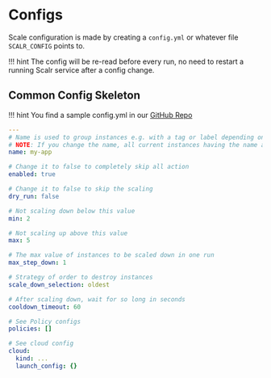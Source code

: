 # Configs

Scale configuration is made by creating a `config.yml` or whatever file `SCALR_CONFIG` points to.

!!! hint
    The config will be re-read before every run, no need to restart a running Scalr service after a config change.

## Common Config Skeleton

!!! hint
    You find a sample config.yml in our [GitHub Repo](https://github.com/ngine-io/scalr/)

```yaml
---
# Name is used to group instances e.g. with a tag or label depending on the cloud provider
# NOTE: If you change the name, all current instances having the name are getting unmanaged.
name: my-app

# Change it to false to completely skip all action
enabled: true

# Change it to false to skip the scaling
dry_run: false

# Not scaling down below this value
min: 2

# Not scaling up above this value
max: 5

# The max value of instances to be scaled down in one run
max_step_down: 1

# Strategy of order to destroy instances
scale_down_selection: oldest

# After scaling down, wait for so long in seconds
cooldown_timeout: 60

# See Policy configs
policies: []

# See cloud config
cloud:
  kind: ...
  launch_config: {}
```
